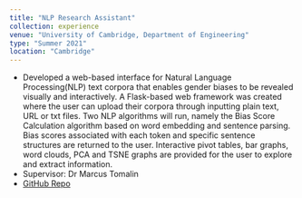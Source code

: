 ```yaml
---
title: "NLP Research Assistant"
collection: experience
venue: "University of Cambridge, Department of Engineering"
type: "Summer 2021"
location: "Cambridge"
---
```


* Developed a web-based interface for Natural Language Processing(NLP) text corpora that enables gender biases to be revealed visually and interactively. A Flask-based web framework was created where the user can upload their corpora through inputting plain text, URL or txt files. Two NLP algorithms will run, namely the Bias Score Calculation algorithm based on word embedding and sentence parsing. Bias scores associated with each token and specific sentence structures are returned to the user. Interactive pivot tables, bar graphs, word clouds, PCA and TSNE graphs are provided for the user to explore and extract information.
* Supervisor: Dr Marcus Tomalin
* <a href="https://github.com/YoujingYu99/visualising_data_bias">GitHub Repo</a>